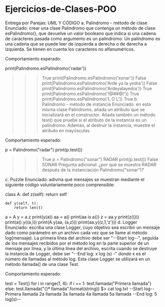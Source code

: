 # Ejercicios-de-Clases-POO

Entrega por Parejas: UML Y CÓDIGO
a. Palíndromo - método de clase
Enunciado: crear una clase Palindromo que contenga un método de clase esPalindromo(), que devuelve un valor booleano que indica si una cadena de caracteres pasada como argumento es un palíndromo. Un palíndromo es una cadena que se puede leer de izquierda a derecha o de derecha a izquierda. Se tienen en cuenta los caracteres no alfanuméricos.

Comportamiento esperado:

print(Palindromo.esPalindromo('radar')) 
>>> True 
print(Palindromo.esPalindromo('sonar')) 
>>> False 
print(Palindromo.esPalindromo('Arde ya la yedra')) 
>>> False 
print(Palindromo.esPalindromo('Ardeyalayedra')) 
>>> True 
print(Palindromo.esPalindromo('!@#$% %$#@!')) 
>>> True 
print(Palindromo.esPalindromo('L O L')) 
>>> True 
b. Palíndromo - método de instancia
Enunciado: en esta misma clase Palindromo, añada un atributo que se inicializará en el constructor. Añada también un método test() que pruebe si el atributo de la instancia es un palíndromo. Además, al destruir la instancia, muestre el atributo en mayúsculas.

Comportamiento esperado:

p = Palindromo("radar") 
print(p.test()) 
>>> True 
p = Palindromo("sonar") 
>>> RADAR 
print(p.test()) 
>>> False 
SONAR 
Pregunta adicional: ¿por qué se muestra RADAR después de la instanciación Palindromo("sonar")?

c. Puzzle
Enunciado: adivina qué mensajes se muestran mediante el siguiente código voluntariamente poco comprensible:

class A: 
    def z(self): 
        return self 
 
    def y(self, t): 
        return len(t) 
 
a = A 
y = a.z 
print(y(a)) 
aa = a() 
print(aa is a()) 
z = aa.y 
print(z(())) 
print(a().y((a,))) 
print(A.y(aa, (a,z))) 
print(aa.y((z,1,'z'))) 
d. Logger
Enunciado: escriba una clase Logger, cuyo objetivo sea escribir un mensaje dado como parámetro en un archivo cada vez que se llame al método log(mensaje). La primera línea del archivo debe ser "--Start log--", seguida de los mensajes recibidos por el método log en la parte superior de un mensaje por línea, y la última línea del archivo, escrita cuando se destruye la instancia de Logger, debe ser "--End log: x log (s) -" donde x es el número de llamadas al método log. Esta clase Logger se utilizará en un método llamada() de una clase Test.

Comportamiento esperado:

test = Test() 
for i in range(1, 6): 
   if i == 1: 
       test.llamada("Primera llamada") 
   else: 
       test.llamada("{}ª llamada".format(string)) 
$> cat log.txt 
--Start log-- 
Primera llamada 
2a llamada 
3a llamada 
4a llamada 
5a llamada 
--End log: 5 log(s)-- 
